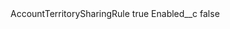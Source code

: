 <?xml version="1.0" encoding="UTF-8"?>
<CustomMetadata xmlns="http://soap.sforce.com/2006/04/metadata" xmlns:xsi="http://www.w3.org/2001/XMLSchema-instance" xmlns:xsd="http://www.w3.org/2001/XMLSchema">
    <label>AccountTerritorySharingRule</label>
    <protected>true</protected>
    <values>
        <field>Enabled__c</field>
        <value xsi:type="xsd:boolean">false</value>
    </values>
</CustomMetadata>
